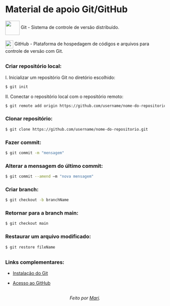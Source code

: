 # Material de apoio Git/GitHub

<div>
    <img align="center" width="45px" src="https://git-scm.com/images/logos/downloads/Git-Logo-2Color.png">
    <span>Git - Sistema de controle de versão distribuído.</span>
</div>
<br>
<div>
    <img align="center" width="25px" src="https://cdn-icons-png.flaticon.com/512/25/25231.png">
    <span>GitHub - Plataforma de hospedagem de códigos e arquivos para controle de versão com Git.</span>
</div>

##

### Criar repositório local:
I. Inicializar um repositório Git no diretório escolhido:
```bash
$ git init
```
II. Conectar o repositório local com o repositório remoto:
```bash
$ git remote add origin https://github.com/username/nome-do-repositorio.git
```

### Clonar repositório:
```bash
$ git clone https://github.com/username/nome-do-repositorio.git
```

### Fazer commit: 
```bash
$ git commit -m "mensagem"
```

### Alterar a mensagem do último commit: 
```bash
$ git commit --amend –m "nova mensagem"
```

### Criar branch: 
```bash
$ git checkout -b branchName
```

### Retornar para a branch main: 
```bash
$ git checkout main
```

### Restaurar um arquivo modificado: 
```bash
$ git restore fileName
```
##

### Links complementares:
- [Instalação do Git](https://git-scm.com/downloads)

- [Acesso ao GitHub](https://github.com/)

##
<div align="center"><i>Feito por <a href="https://github.com/marianaseidel">Mari</a>.</i></div>
